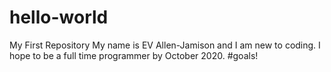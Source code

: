# hello-world
My First Repository
My name is EV Allen-Jamison and I am new to coding. I hope to be a full time programmer by October 2020. #goals!
